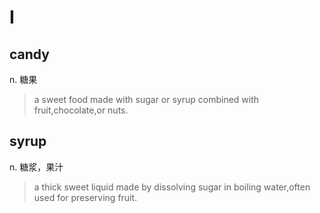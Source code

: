 # I

## candy

n. 糖果

> a sweet food made with sugar or syrup combined with fruit,chocolate,or nuts.

## syrup

n. 糖浆，果汁

> a thick sweet liquid made by dissolving sugar in boiling water,often used for preserving fruit.


